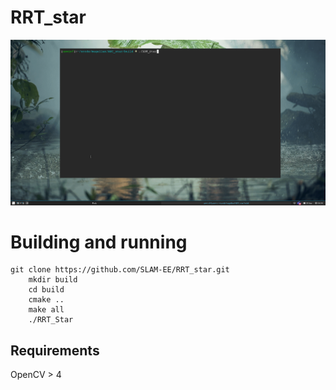 # RRT_star
![RRTStar.gif](img/RRTStart.gif)

# Building and running

``` 
git clone https://github.com/SLAM-EE/RRT_star.git
    mkdir build 
    cd build 
    cmake ..
    make all
    ./RRT_Star
```

## Requirements
OpenCV > 4
    
   
